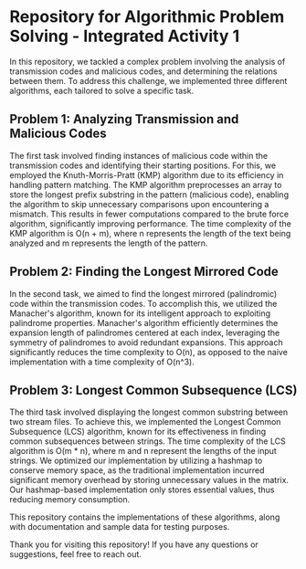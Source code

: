 # Repository for Algorithmic Problem Solving - Integrated Activity 1

In this repository, we tackled a complex problem involving the analysis of transmission codes and malicious codes, and determining the relations between them. To address this challenge, we implemented three different algorithms, each tailored to solve a specific task.

## Problem 1: Analyzing Transmission and Malicious Codes

The first task involved finding instances of malicious code within the transmission codes and identifying their starting positions. For this, we employed the Knuth-Morris-Pratt (KMP) algorithm due to its efficiency in handling pattern matching. The KMP algorithm preprocesses an array to store the longest prefix substring in the pattern (malicious code), enabling the algorithm to skip unnecessary comparisons upon encountering a mismatch. This results in fewer computations compared to the brute force algorithm, significantly improving performance. The time complexity of the KMP algorithm is O(n + m), where n represents the length of the text being analyzed and m represents the length of the pattern.

## Problem 2: Finding the Longest Mirrored Code

In the second task, we aimed to find the longest mirrored (palindromic) code within the transmission codes. To accomplish this, we utilized the Manacher's algorithm, known for its intelligent approach to exploiting palindrome properties. Manacher's algorithm efficiently determines the expansion length of palindromes centered at each index, leveraging the symmetry of palindromes to avoid redundant expansions. This approach significantly reduces the time complexity to O(n), as opposed to the naive implementation with a time complexity of O(n^3).

## Problem 3: Longest Common Subsequence (LCS)

The third task involved displaying the longest common substring between two stream files. To achieve this, we implemented the Longest Common Subsequence (LCS) algorithm, known for its effectiveness in finding common subsequences between strings. The time complexity of the LCS algorithm is O(m * n), where m and n represent the lengths of the input strings. We optimized our implementation by utilizing a hashmap to conserve memory space, as the traditional implementation incurred significant memory overhead by storing unnecessary values in the matrix. Our hashmap-based implementation only stores essential values, thus reducing memory consumption.

This repository contains the implementations of these algorithms, along with documentation and sample data for testing purposes.

Thank you for visiting this repository! If you have any questions or suggestions, feel free to reach out.
